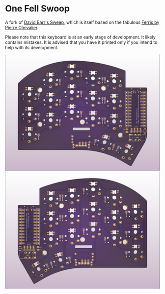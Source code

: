 # One Fell Swoop

A fork of [David Barr's Sweep](https://github.com/davidphilipbarr/Sweep), which is itself based on the fabulous [Ferris by Pierre Chevalier](https://github.com/pierrechevalier83/ferris).

Please note that this keyboard is at an early stage of development. It likely contains mistakes. It is advised that you have it printed only if you intend to help with its development.

![](./images/swoop-front.jpg)
![](./images/swoop-back.jpg)
